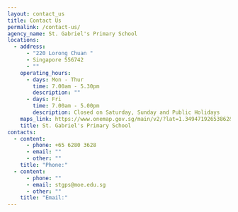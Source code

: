 ```yaml
---
layout: contact_us
title: Contact Us
permalink: /contact-us/
agency_name: St. Gabriel's Primary School
locations:
  - address:
      - "220 Lorong Chuan "
      - Singapore 556742
      - ""
    operating_hours:
      - days: Mon - Thur
        time: 7.00am - 5.30pm
        description: ""
      - days: Fri
        time: 7.00am - 5.00pm
        description: Closed on Saturday, Sunday and Public Holidays
    maps_link: https://www.onemap.gov.sg/main/v2/?lat=1.34947192653862&lng=103.862561037707
    title: St. Gabriel's Primary School
contacts:
  - content:
      - phone: +65 6280 3628
      - email: ""
      - other: ""
    title: "Phone:"
  - content:
      - phone: ""
      - email: stgps@moe.edu.sg
      - other: ""
    title: "Email:"
---
```

